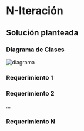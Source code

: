 # N-Iteración

## Solución planteada

### Diagrama de Clases

![diagrama](http://www.plantuml.com/plantuml/proxy?cache=no&src=https://raw.githubusercontent.com/RaniAgus/dds-jv-2022-que-me-pongo/main/docs/diagramas/iteracion-N.puml)

### Requerimiento 1

### Requerimiento 2

...

### Requerimiento N

<!--
## Cambios post Puesta en Común

### Diagrama de Clases

![diagrama](http://www.plantuml.com/plantuml/proxy?cache=no&src=https://raw.githubusercontent.com/RaniAgus/dds-jv-2022-que-me-pongo/main/docs/diagramas/iteracion-N-cambios.puml)

### Requerimiento 1

### Requerimiento 2

...

### Requerimiento N
-->
